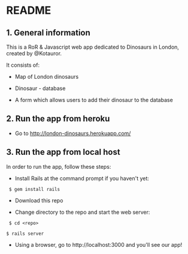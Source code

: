 # README

## 1. General information

This is a RoR & Javascript web app dedicated to Dinosaurs in London, created by @Kotauror.

It consists of:

* Map of London dinosaurs

* Dinosaur - database

* A form which allows users to add their dinosaur to the database

## 2. Run the app from heroku

* Go to http://london-dinosaurs.herokuapp.com/

## 3. Run the app from local host

In order to run the app, follow these steps:

* Install Rails at the command prompt if you haven't yet:
```shell
 $ gem install rails
```
* Download this repo

* Change directory to the repo and start the web server:
```shell
 $ cd <repo>
 ```
 ```shell
 $ rails server
 ```

* Using a browser, go to http://localhost:3000 and you'll see our app!

